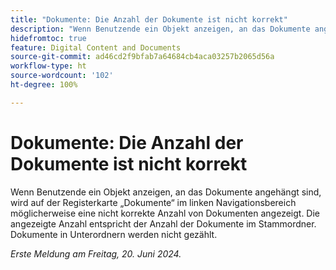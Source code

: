```yaml
---
title: "Dokumente: Die Anzahl der Dokumente ist nicht korrekt"
description: "Wenn Benutzende ein Objekt anzeigen, an das Dokumente angehängt sind, wird auf der Registerkarte „Dokumente“ im linken Navigationsbereich möglicherweise eine nicht korrekte Anzahl von Dokumenten angezeigt. Die angezeigte Anzahl entspricht der Anzahl der Dokumente im Stammordner. Dokumente in Unterordnern werden nicht gezählt."
hidefromtoc: true
feature: Digital Content and Documents
source-git-commit: ad46cd2f9bfab7a64684cb4aca03257b2065d56a
workflow-type: ht
source-wordcount: '102'
ht-degree: 100%

---
```



# Dokumente: Die Anzahl der Dokumente ist nicht korrekt

Wenn Benutzende ein Objekt anzeigen, an das Dokumente angehängt sind, wird auf der Registerkarte „Dokumente“ im linken Navigationsbereich möglicherweise eine nicht korrekte Anzahl von Dokumenten angezeigt. Die angezeigte Anzahl entspricht der Anzahl der Dokumente im Stammordner. Dokumente in Unterordnern werden nicht gezählt.

_Erste Meldung am Freitag, 20. Juni 2024._
